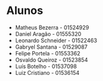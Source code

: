# Alunos

* Matheus Bezerra - 01524929
* Daniel Aragão - 01555320
* Leonardo Schneider - 01522463
* Gabryel Santana - 01529087
* Felipe Portela - 01553362
* Osvaldo Queiroz - 01523854
* Luís Botelho - 01537098
* Luiz Cristiano - 01536154